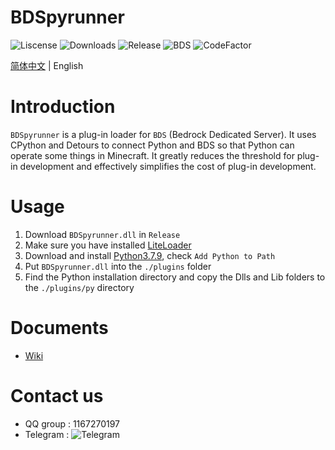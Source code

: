 ﻿# BDSpyrunner
![Liscense](https://img.shields.io/github/license/twoone-3/BDSpyrunner)
![Downloads](https://img.shields.io/github/downloads/twoone-3/BDSpyrunner/total)
![Release](https://img.shields.io/github/v/release/twoone-3/BDSpyrunner)
![BDS](https://img.shields.io/badge/support--BDS--version-1.17.41.01-blue)
![CodeFactor](https://www.codefactor.io/repository/github/twoone-3/json/badge)

[简体中文](README.md) | English
# Introduction
`BDSpyrunner` is a plug-in loader for `BDS` (Bedrock Dedicated Server).
It uses CPython and Detours to connect Python and BDS so that Python can operate some things in Minecraft.
It greatly reduces the threshold for plug-in development and effectively simplifies the cost of plug-in development.
# Usage
1. Download `BDSpyrunner.dll` in `Release`
2. Make sure you have installed [LiteLoader](https://github.com/LiteLDev/LiteLoaderBDS)
3. Download and install [Python3.7.9](https://www.python.org/ftp/python/3.7.9/python-3.7.9-amd64.exe), check `Add Python to Path`
4. Put `BDSpyrunner.dll` into the `./plugins` folder
5. Find the Python installation directory and copy the Dlls and Lib folders to the `./plugins/py` directory
# Documents
* [Wiki](https://github.com/twoone-3/BDSpyrunner/wiki/)
# Contact us
* QQ group : 1167270197
* Telegram : ![Telegram](https://img.shields.io/badge/telegram-BDSpyrunner-blue?&logo=telegram&link=https://t.me/bdspyrunner)
